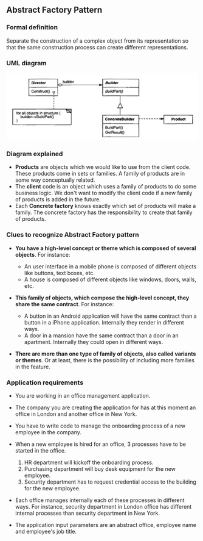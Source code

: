 ## Abstract Factory Pattern

### Formal definition

Separate the construction of a complex object from its representation so that the same construction process can create different representations.

### UML diagram

![Source book: Design Patterns, Elements of Reusable Object-Oriented Software](https://github.com/osotorrio/designpatterns/blob/master/GangOfFour.Patterns/Creational/Builder/uml_diagram.png)

### Diagram explained

-   **Products** are objects which we would like to use from the client code. These products come in sets or families. A family of products are in some way conceptually related.
-   The **client** code is an object which uses a family of products to do some business logic. We don't want to modify the client code if a new family of products is added in the future.
-   Each **Concrete factory** knows exactly which set of products will make a family. The concrete factory has the responsibility to create that family of products.

### Clues to recognize Abstract Factory pattern

-   **You have a high-level concept or theme which is composed of several objects**. For instance:

    -   An user interface in a mobile phone is composed of different objects like buttons, text boxes, etc.
    -   A house is composed of different objects like windows, doors, walls, etc.

-   **This family of objects, which compose the high-level concept, they share the same contract**. For instance:

    -   A button in an Android application will have the same contract than a button in a iPhone application. Internally they render in different ways.
    -   A door in a mansion have the same contract than a door in an apartment. Internally they could open in different ways.

-   **There are more than one type of family of objects, also called variants or themes**. Or at least, there is the possibility of including more families in the feature.

### Application requirements

-   You are working in an office management application.

-   The company you are creating the application for has at this moment an office in London and another office in New York.

-   You have to write code to manage the onboarding process of a new employee in the company.

-   When a new employee is hired for an office, 3 processes have to be started in the office.

    1. HR department will kickoff the onboarding process.
    2. Purchasing department will buy desk equipment for the new employee.
    3. Security department has to request credential access to the building for the new employee.

-   Each office manages internally each of these processes in different ways. For instance, security department in London office has different internal processes than security department in New York.

-   The application input parameters are an abstract office, employee name and employee's job title.
